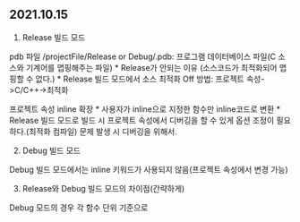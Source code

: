 ## 2021.10.15
1. Release 빌드 모드

  pdb 파일
    /projectFile/Release or Debug/.pdb: 프로그램 데이터베이스 파일(C 소스와 기계어를 맵핑해주는 파일)
    * Release가 안되는 이유 (소스코드가 최적화되어 맵핑할 수 없다.)
    * Release 빌드 모드에서 소스 최적화 Off 방법: 프로젝트 속성->C/C++->최적화

  프로젝트 속성 inline 확장
    * 사용자가 inline으로 지정한 함수만  inline코드로 변환
    * Release 빌드 모드로 빌드 시 프로젝트 속성에서 디버깅을 할 수 있게 옵션 조정이 필요하다.(최적화 컴파일) 문제 발생 시 디버깅을 위해서.

2. Debug 빌드 모드

  Debug 빌드 모드에서는 inline 키워드가 사용되지 않음(프로젝트 속성에서 변경 가능)

3. Release와 Debug 빌드 모드의 차이점(간략하게)

  Debug 모드의 경우 각 함수 단위 기준으로
